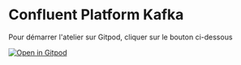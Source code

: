 # Confluent Platform Kafka
Pour démarrer l'atelier sur Gitpod, cliquer sur le bouton ci-dessous

[![Open in Gitpod](https://gitpod.io/button/open-in-gitpod.svg)](https://gitpod.io/#https://github.com/hhmida/CPKafka)
